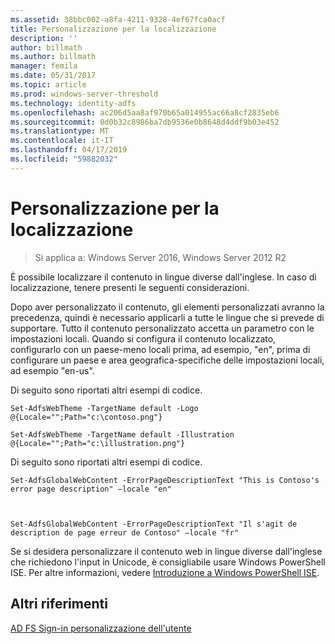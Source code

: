 ```yaml
---
ms.assetid: 38bbc002-a8fa-4211-9328-4ef67fca0acf
title: Personalizzazione per la localizzazione
description: ''
author: billmath
ms.author: billmath
manager: femila
ms.date: 05/31/2017
ms.topic: article
ms.prod: windows-server-threshold
ms.technology: identity-adfs
ms.openlocfilehash: ac206d5aa8af970b65a014955ac66a8cf2835eb6
ms.sourcegitcommit: 0d0b32c8986ba7db9536e0b8648d4ddf9b03e452
ms.translationtype: MT
ms.contentlocale: it-IT
ms.lasthandoff: 04/17/2019
ms.locfileid: "59882032"
---
```

# <a name="customization-for-localization"></a>Personalizzazione per la localizzazione 

>Si applica a: Windows Server 2016, Windows Server 2012 R2

È possibile localizzare il contenuto in lingue diverse dall'inglese. In caso di localizzazione, tenere presenti le seguenti considerazioni.  
  
Dopo aver personalizzato il contenuto, gli elementi personalizzati avranno la precedenza, quindi è necessario applicarli a tutte le lingue che si prevede di supportare. Tutto il contenuto personalizzato accetta un parametro con le impostazioni locali. Quando si configura il contenuto localizzato, configurarlo con un paese\-meno locali prima, ad esempio, "en", prima di configurare un paese e area geografica\-specifiche delle impostazioni locali, ad esempio "en\-us".  
  
Di seguito sono riportati altri esempi di codice.  
  
    
    Set-AdfsWebTheme -TargetName default -Logo @{Locale="";Path="c:\contoso.png"}  
      
    Set-AdfsWebTheme -TargetName default -Illustration @{Locale="";Path="c:\illustration.png"}  

  
Di seguito sono riportati altri esempi di codice.  
  
 
    Set-AdfsGlobalWebContent -ErrorPageDescriptionText "This is Contoso's error page description" –locale "en"  
  
  

    Set-AdfsGlobalWebContent -ErrorPageDescriptionText "Il s'agit de description de page erreur de Contoso" –locale "fr"  
 
  
Se si desidera personalizzare il contenuto web in lingue diverse dall'inglese che richiedono l'input in Unicode, è consigliabile usare Windows PowerShell ISE. Per altre informazioni, vedere [Introduzione a Windows PowerShell ISE](https://technet.microsoft.com/library/dd315244.aspx).  

## <a name="additional-references"></a>Altri riferimenti 
[AD FS Sign-in personalizzazione dell'utente](AD-FS-user-sign-in-customization.md) 
